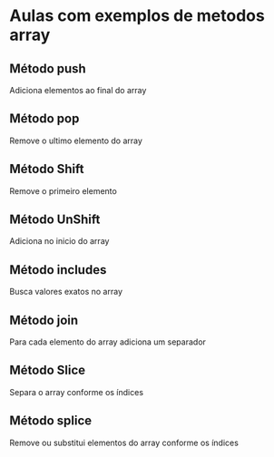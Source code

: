 # Aulas com exemplos de metodos array

## Método push

Adiciona elementos ao final do array

## Método pop

Remove o ultimo elemento do array

## Método Shift

Remove o primeiro elemento

## Método UnShift

Adiciona no inicio do array

## Método includes

Busca valores exatos no array

## Método join

Para cada elemento do array adiciona um separador

## Método Slice

Separa o array conforme os índices

## Método splice

Remove ou substitui elementos do array conforme os índices
